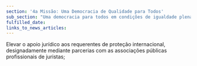 ```yaml
---
section: '4a Missão: Uma Democracia de Qualidade para Todos'
sub_section: "Uma democracia para todos em condições de igualdade plena"
fulfilled_date:
links_to_news_articles:
---
```


Elevar o apoio jurídico aos requerentes de proteção internacional, designadamente mediante parcerias com as associações públicas profissionais de juristas;